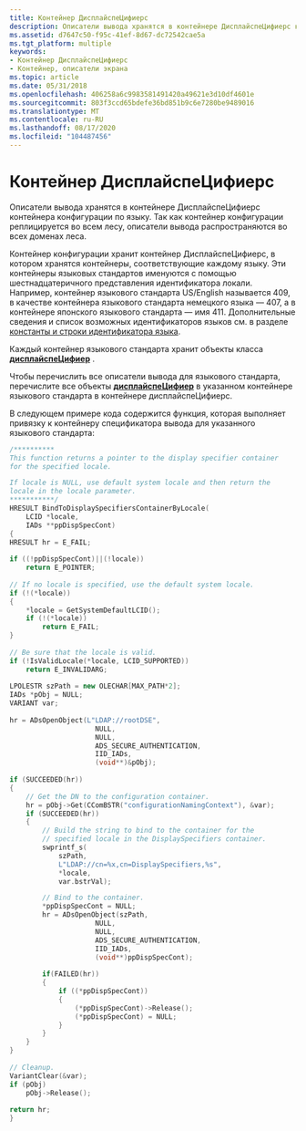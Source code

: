 ```yaml
---
title: Контейнер ДисплайспеЦифиерс
description: Описатели вывода хранятся в контейнере ДисплайспеЦифиерс контейнера конфигурации по языку. Так как контейнер конфигурации реплицируется во всем лесу, описатели вывода распространяются во всех доменах леса.
ms.assetid: d7647c50-f95c-41ef-8d67-dc72542cae5a
ms.tgt_platform: multiple
keywords:
- Контейнер ДисплайспеЦифиерс
- Контейнер, описатели экрана
ms.topic: article
ms.date: 05/31/2018
ms.openlocfilehash: 406258a6c9983581491420a49621e3d10df4601e
ms.sourcegitcommit: 803f3ccd65bdefe36bd851b9c6e7280be9489016
ms.translationtype: MT
ms.contentlocale: ru-RU
ms.lasthandoff: 08/17/2020
ms.locfileid: "104487456"
---
```

# <a name="displayspecifiers-container"></a>Контейнер ДисплайспеЦифиерс

Описатели вывода хранятся в контейнере ДисплайспеЦифиерс контейнера конфигурации по языку. Так как контейнер конфигурации реплицируется во всем лесу, описатели вывода распространяются во всех доменах леса.

Контейнер конфигурации хранит контейнер ДисплайспеЦифиерс, в котором хранятся контейнеры, соответствующие каждому языку. Эти контейнеры языковых стандартов именуются с помощью шестнадцатеричного представления идентификатора локали. Например, контейнер языкового стандарта US/English называется 409, в качестве контейнера языкового стандарта немецкого языка — 407, а в контейнере японского языкового стандарта — имя 411. Дополнительные сведения и список возможных идентификаторов языков см. в разделе [константы и строки идентификатора языка](/windows/desktop/Intl/language-identifier-constants-and-strings).

Каждый контейнер языкового стандарта хранит объекты класса [**дисплайспеЦифиер**](/windows/desktop/ADSchema/c-displayspecifier) .

Чтобы перечислить все описатели вывода для языкового стандарта, перечислите все объекты [**дисплайспеЦифиер**](/windows/desktop/ADSchema/c-displayspecifier) в указанном контейнере языкового стандарта в контейнере дисплайспеЦифиерс.

В следующем примере кода содержится функция, которая выполняет привязку к контейнеру спецификатора вывода для указанного языкового стандарта:


```C++
/**********
This function returns a pointer to the display specifier container 
for the specified locale.

If locale is NULL, use default system locale and then return the 
locale in the locale parameter.
***********/
HRESULT BindToDisplaySpecifiersContainerByLocale(
    LCID *locale,
    IADs **ppDispSpecCont)
{
HRESULT hr = E_FAIL;
 
if ((!ppDispSpecCont)||(!locale))
    return E_POINTER;
 
// If no locale is specified, use the default system locale.
if (!(*locale))
{
    *locale = GetSystemDefaultLCID();
    if (!(*locale))
        return E_FAIL;
}
 
// Be sure that the locale is valid.
if (!IsValidLocale(*locale, LCID_SUPPORTED))
    return E_INVALIDARG;
 
LPOLESTR szPath = new OLECHAR[MAX_PATH*2];
IADs *pObj = NULL;
VARIANT var;
 
hr = ADsOpenObject(L"LDAP://rootDSE",
                     NULL,
                     NULL,
                     ADS_SECURE_AUTHENTICATION,
                     IID_IADs,
                     (void**)&pObj);
 
if (SUCCEEDED(hr))
{
    // Get the DN to the configuration container.
    hr = pObj->Get(CComBSTR("configurationNamingContext"), &var);
    if (SUCCEEDED(hr))
    {
        // Build the string to bind to the container for the
        // specified locale in the DisplaySpecifiers container.
        swprintf_s(
            szPath, 
            L"LDAP://cn=%x,cn=DisplaySpecifiers,%s", 
            *locale, 
            var.bstrVal);

        // Bind to the container.
        *ppDispSpecCont = NULL;
        hr = ADsOpenObject(szPath,
                     NULL,
                     NULL,
                     ADS_SECURE_AUTHENTICATION,
                     IID_IADs,
                     (void**)ppDispSpecCont);
 
        if(FAILED(hr))
        {
            if ((*ppDispSpecCont))
            {
                (*ppDispSpecCont)->Release();
                (*ppDispSpecCont) = NULL;
            }
        }
    }
}
 
// Cleanup.
VariantClear(&var);
if (pObj)
    pObj->Release();
 
return hr;
}
```



 

 